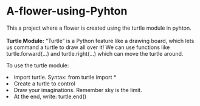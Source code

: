 # A-flower-using-Pyhton

This a project where a flower is created using the turtle module in pyhton. <br><br>
<b>Turtle Module:</b>
“Turtle” is a Python feature like a drawing board, which lets us command a turtle to draw all over it! We can use functions like turtle.forward(…) and turtle.right(…) which can move the turtle around.

To use the turtle module:
<li>import turtle. Syntax: from turtle import *</li>
<li>Create a turtle to control</li>
<li>Draw your imaginations. Remember sky is the limit.</li>
<li>At the end, write: turtle.end()</li>
